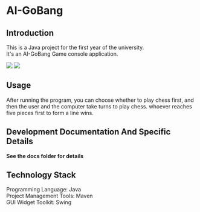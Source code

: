 # AI-GoBang

## Introduction

This is a Java project for the first year of the university.  
It's an AI-GoBang Game console application.  

![](https://img.shields.io/badge/VK-zjjhgzh-green)
![](https://img.shields.io/badge/mail-spbgzh%40niuitmo.ru-blue)  

## Usage

After running the program, you can choose whether to play chess first, and then the user and the computer take turns to play chess.
whoever reaches five pieces first to form a line wins.  

## Development Documentation And Specific Details

**See the docs folder for details**

## Technology Stack

Programming Language: Java  
Project Management Tools: Maven  
GUI Widget Toolkit: Swing  
